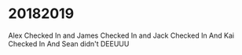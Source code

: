 # 20182019
Alex Checked In
and James Checked In
and Jack Checked In
And Kai Checked In
And Sean didn't
DEEUUU
